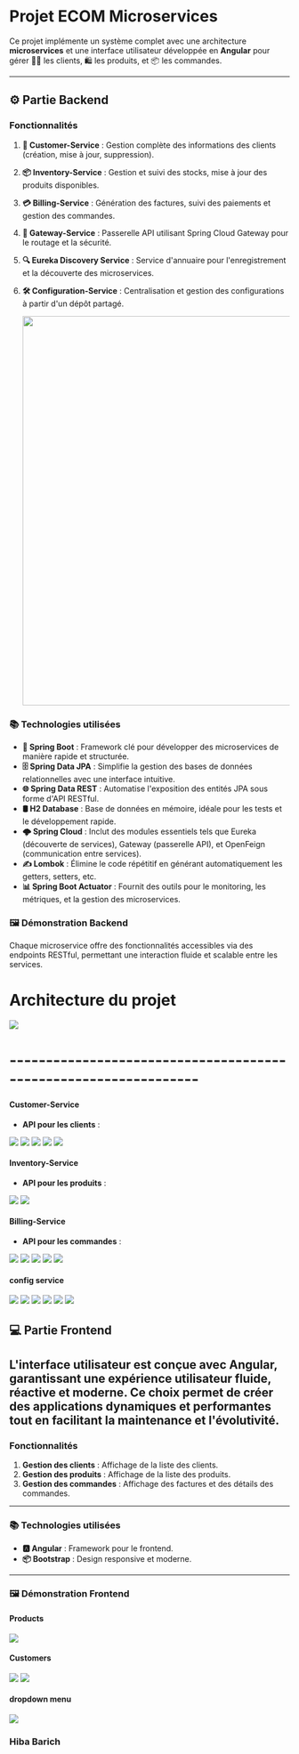
#  Projet ECOM Microservices

Ce projet implémente un système complet avec une architecture **microservices** et une interface utilisateur développée en **Angular** pour gérer 🧑‍💼 les clients, 🛍️ les produits, et 📦 les commandes.

---
## ⚙️ Partie Backend
### Fonctionnalités
1. **👤 Customer-Service** : Gestion complète des informations des clients (création, mise à jour, suppression).
2. **📦 Inventory-Service** : Gestion et suivi des stocks, mise à jour des produits disponibles.
3. **💳 Billing-Service** : Génération des factures, suivi des paiements et gestion des commandes.
4. **🌉 Gateway-Service** : Passerelle API utilisant Spring Cloud Gateway pour le routage et la sécurité.
5. **🔍 Eureka Discovery Service** : Service d'annuaire pour l'enregistrement et la découverte des microservices.
6. **🛠️ Configuration-Service** : Centralisation et gestion des configurations à partir d'un dépôt partagé.


   <img src="captures/fonct pro.png" width="700" height="auto">


### 📚 Technologies utilisées

- **🚀 Spring Boot** : Framework clé pour développer des microservices de manière rapide et structurée.
- **🗄️ Spring Data JPA** : Simplifie la gestion des bases de données relationnelles avec une interface intuitive.
- **🌐 Spring Data REST** : Automatise l'exposition des entités JPA sous forme d'API RESTful.
- **🛢️ H2 Database** : Base de données en mémoire, idéale pour les tests et le développement rapide.
- **🌩️ Spring Cloud** : Inclut des modules essentiels tels que Eureka (découverte de services), Gateway (passerelle API), et OpenFeign (communication entre services).
- **✍️ Lombok** : Élimine le code répétitif en générant automatiquement les getters, setters, etc.
- **📊 Spring Boot Actuator** : Fournit des outils pour le monitoring, les métriques, et la gestion des microservices.



### 🖼️ Démonstration Backend

Chaque microservice offre des fonctionnalités accessibles via des endpoints RESTful, permettant une interaction fluide et scalable entre les services.



<h1>Architecture du projet </h1>

<img src="captures/img_11.png">




<h1>---------------------------------------------------------------- </h1>

#### Customer-Service
- **API pour les clients** :
<img src="captures/img.png">

<img src="captures/img_1.png">

<img src="captures/img_2.png">
<img src="captures/img_3.png">
<img src="captures/img_9.png">

#### Inventory-Service
- **API pour les produits** :

<img src="captures/img_4.png">
<img src="captures/img_10.png">

#### Billing-Service
- **API pour les commandes** :  

<img src="captures/img_5.png">
<img src="captures/img_6.png">
<img src="captures/img_7.png">
<img src="captures/img_8.png">

<img src="captures/img_10.png">

#### config service  

<img src="captures/img_12.png">
<img src="captures/img_13.png">
<img src="captures/img_14.png">
<img src="captures/img_15.png">
<img src="captures/img_16.png">
<img src="captures/img_17.png">

## 💻 Partie Frontend

L'interface utilisateur est conçue avec **Angular**, garantissant une expérience utilisateur fluide, réactive et moderne. Ce choix permet de créer des applications dynamiques et performantes tout en facilitant la maintenance et l'évolutivité.
---

### Fonctionnalités
1. **Gestion des clients** : Affichage de la liste des clients.
2. **Gestion des produits** : Affichage de la liste des produits.
3. **Gestion des commandes** : Affichage des factures et des détails des commandes.
---

### 📚 Technologies utilisées
- **🅰️ Angular** : Framework pour le frontend.
- **📦 Bootstrap** : Design responsive et moderne.
---
### 🖼️ Démonstration Frontend

#### Products
<img src="captures/img_18.png">

#### Customers  
<img src="captures/img_19.png">

<img src="captures/img_20.png">

####  dropdown menu
<img src="captures/img_21.png">







<h3> Hiba Barich  </h3>







